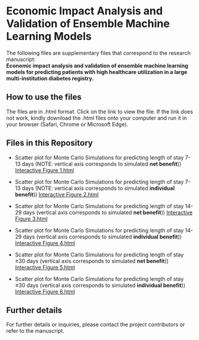 # Economic Impact Analysis and Validation of Ensemble Machine Learning Models

The following files are supplementary files that correspond to the research manuscript:  
**Economic impact analysis and validation of ensemble machine learning models for predicting patients with high healthcare utilization in a large multi-institution diabetes registry.**

## How to use the files

The files are in .html format. Click on the link to view the file. 
If the link does not work, kindly download the .html files onto your computer and run it in your browser (Safari, Chrome or Microsoft Edge).

## Files in this Repository

- Scatter plot for Monte Carlo Simulations for predicting length of stay 7-13 days (NOTE: vertical axis corresponds to simulated **net benefit**)) [Interactive Figure 1.html](Interactive%20Figure%201.html)

- Scatter plot for Monte Carlo Simulations for predicting length of stay 7-13 days (NOTE: vertical axis corresponds to simulated **individual benefit**)) [Interactive Figure 2.html](Interactive%20Figure%202.html)

- Scatter plot for Monte Carlo Simulations for predicting length of stay 14-29 days (vertical axis corresponds to simulated **net benefit**)) [Interactive Figure 3.html](Interactive%20Figure%203.html)

- Scatter plot for Monte Carlo Simulations for predicting length of stay 14-29 days (vertical axis corresponds to simulated **individual benefit**)) [Interactive Figure 4.html](Interactive%20Figure%204.html)

- Scatter plot for Monte Carlo Simulations for predicting length of stay ≥30 days (vertical axis corresponds to simulated **net benefit**)) [Interactive Figure 5.html](Interactive%20Figure%205.html)

- Scatter plot for Monte Carlo Simulations for predicting length of stay ≥30 days (vertical axis corresponds to simulated **individual benefit**)) [Interactive Figure 6.html](Interactive%20Figure%206.html) 

## Further details

For further details or inquiries, please contact the project contributors or refer to the manuscript.
